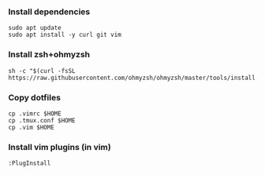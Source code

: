 ### Install dependencies
```
sudo apt update
sudo apt install -y curl git vim
```

### Install zsh+ohmyzsh
```
sh -c "$(curl -fsSL https://raw.githubusercontent.com/ohmyzsh/ohmyzsh/master/tools/install.sh)"
```

### Copy dotfiles 
```
cp .vimrc $HOME
cp .tmux.conf $HOME
cp .vim $HOME
```

### Install vim plugins (in vim)
```
:PlugInstall
```
